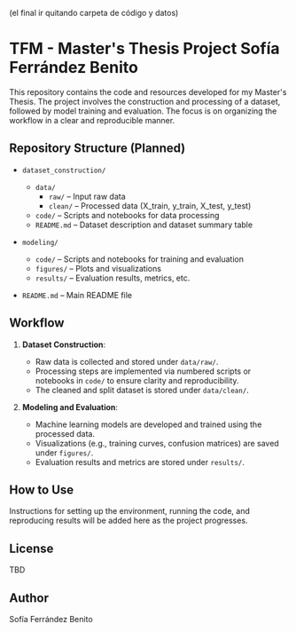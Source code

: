 (el final ir quitando carpeta de código y datos)

# TFM - Master's Thesis Project Sofía Ferrández Benito

This repository contains the code and resources developed for my Master's Thesis. The project involves the construction and processing of a dataset, followed by model training and evaluation. The focus is on organizing the workflow in a clear and reproducible manner.

## Repository Structure (Planned)

- `dataset_construction/`
  - `data/`
    - `raw/` – Input raw data
    - `clean/` – Processed data (X_train, y_train, X_test, y_test)
  - `code/` – Scripts and notebooks for data processing
  - `README.md` – Dataset description and dataset summary table

- `modeling/`
  - `code/` – Scripts and notebooks for training and evaluation
  - `figures/` – Plots and visualizations
  - `results/` – Evaluation results, metrics, etc.

- `README.md` – Main README file



## Workflow

1. **Dataset Construction**:  
   - Raw data is collected and stored under `data/raw/`.
   - Processing steps are implemented via numbered scripts or notebooks in `code/` to ensure clarity and reproducibility.
   - The cleaned and split dataset is stored under `data/clean/`.

2. **Modeling and Evaluation**:  
   - Machine learning models are developed and trained using the processed data.
   - Visualizations (e.g., training curves, confusion matrices) are saved under `figures/`.
   - Evaluation results and metrics are stored under `results/`.

## How to Use

Instructions for setting up the environment, running the code, and reproducing results will be added here as the project progresses.

## License

TBD

## Author

Sofía Ferrández Benito
